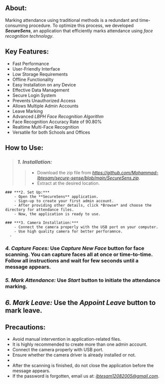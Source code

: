 ## **About:**
Marking attendance using traditional methods is a redundant and time-consuming procedure. To optimize this process, we developed ***SecureSens***, an application that efficiently marks attendance using *face recognition technology*.



## **Key Features:**
  - Fast Performance
  - User-Friendly Interface
  - Low Storage Requirements
  - Offline Functionality
  - Easy Installation on any Device
  - Effective Data Management
  - Secure Login System
  - Prevents Unauthorized Access
  - Allows Multiple Admin Accounts
  - Leave Marking
  - Advanced *LBPH Face Recognition Algorithm*
  - Face Recognition Accuracy Rate of 90.80%
  - Realtime Multi-Face Recognition
  - Versatile for both Schools and Offices



## **How to Use:**
> ### ***1. Installation:***
>> - Download the zip file from *https://github.com/Mohammad-Ibtesam/secure-sense/blob/main/SecureSens.zip*.
>> - Extract at the desired location.

    ### ***2. Set Up:*** 
        - Open the **SecureSens** application.
        - Sign-up to create your first admin account.
        - After providing other details, click *Browse* and choose the directory for attendance files.
        - Now, the application is ready to use.
  
    ### ***3. Camera Installation:*** 
        - Connect the camera properly with the USB port on your computer.
        - Use high quality camera for better perforamnce.
      - 
  
  ### ***4. Capture Faces:*** Use *Capture New Face* button for face scanning. You can capture faces all at once or time-to-time. Follow all instructions and wait for few seconds until a message appears.
  
  ### ***5. Mark Attendance:*** Use *Start* button to initiate the attendance marking.
  
  ## ***6. Mark Leave:*** Use the *Appoint Leave* button to mark leave.



## **Precautions:**
- Avoid manual intervention in application-related files.
- It is highly recommended to create more than one admin account.
- Connect the camera properly with USB port.
- Ensure whether the camera driver is already installed or not.
- 
- After the scanning is finished, do not close the application before the message appears.
- If the password is forgotten, email us at: *ibtesam12082005@gmail.com*.
